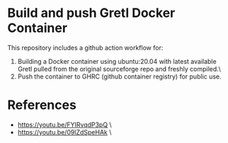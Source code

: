 # Build and push Gretl Docker Container
This repository includes a github action workflow for:

1) Building a Docker container using ubuntu:20.04 with latest available Gretl pulled from the original sourceforge repo and freshly compiled.\
2) Push the container to GHRC (github container registry) for public use.


# References
- https://youtu.be/FYIRvqdP3pQ \
- https://youtu.be/09lZdSpeHAk \
